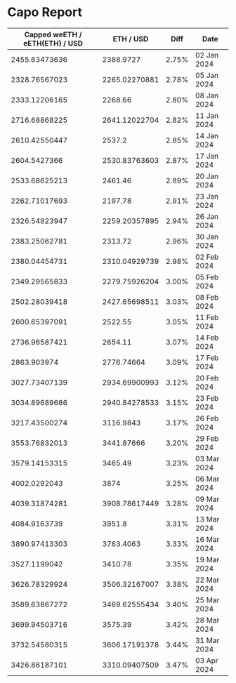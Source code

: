 # Capo Report

| Capped weETH / eETH(ETH) / USD | ETH / USD | Diff | Date |
| --- | --- | --- | --- |
| 2455.63473636 | 2388.9727 | 2.75% | 02 Jan 2024 |
| 2328.76567023 | 2265.02270881 | 2.78% | 05 Jan 2024 |
| 2333.12206165 | 2268.66 | 2.80% | 08 Jan 2024 |
| 2716.68868225 | 2641.12022704 | 2.82% | 11 Jan 2024 |
| 2610.42550447 | 2537.2 | 2.85% | 14 Jan 2024 |
| 2604.5427366 | 2530.83763603 | 2.87% | 17 Jan 2024 |
| 2533.68625213 | 2461.46 | 2.89% | 20 Jan 2024 |
| 2262.71017693 | 2197.78 | 2.91% | 23 Jan 2024 |
| 2326.54823947 | 2259.20357895 | 2.94% | 26 Jan 2024 |
| 2383.25062781 | 2313.72 | 2.96% | 30 Jan 2024 |
| 2380.04454731 | 2310.04929739 | 2.98% | 02 Feb 2024 |
| 2349.29565833 | 2279.75926204 | 3.00% | 05 Feb 2024 |
| 2502.28039418 | 2427.65698511 | 3.03% | 08 Feb 2024 |
| 2600.65397091 | 2522.55 | 3.05% | 11 Feb 2024 |
| 2736.96587421 | 2654.11 | 3.07% | 14 Feb 2024 |
| 2863.903974 | 2776.74664 | 3.09% | 17 Feb 2024 |
| 3027.73407139 | 2934.69900993 | 3.12% | 20 Feb 2024 |
| 3034.89689686 | 2940.84278533 | 3.15% | 23 Feb 2024 |
| 3217.43500274 | 3116.9843 | 3.17% | 26 Feb 2024 |
| 3553.76832013 | 3441.87666 | 3.20% | 29 Feb 2024 |
| 3579.14153315 | 3465.49 | 3.23% | 03 Mar 2024 |
| 4002.0292043 | 3874 | 3.25% | 06 Mar 2024 |
| 4039.31874281 | 3908.78617449 | 3.28% | 09 Mar 2024 |
| 4084.9163739 | 3951.8 | 3.31% | 13 Mar 2024 |
| 3890.97413303 | 3763.4063 | 3.33% | 16 Mar 2024 |
| 3527.1199042 | 3410.78 | 3.35% | 19 Mar 2024 |
| 3626.78329924 | 3506.32167007 | 3.38% | 22 Mar 2024 |
| 3589.63867272 | 3469.62555434 | 3.40% | 25 Mar 2024 |
| 3699.94503716 | 3575.39 | 3.42% | 28 Mar 2024 |
| 3732.54580315 | 3606.17191378 | 3.44% | 31 Mar 2024 |
| 3426.86187101 | 3310.09407509 | 3.47% | 03 Apr 2024 |
